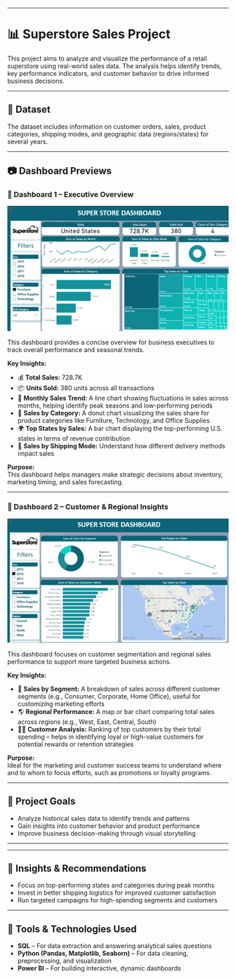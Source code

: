 

---

# 📊 Superstore Sales Project

This project aims to analyze and visualize the performance of a retail superstore using real-world sales data. The analysis helps identify trends, key performance indicators, and customer behavior to drive informed business decisions.


---

## 📁 Dataset

The dataset includes information on customer orders, sales, product categories, shipping modes, and geographic data (regions/states) for several years.

---

## 📷 Dashboard Previews

### 🧾 Dashboard 1 – Executive Overview

![Superstore Dashboard 1](superstore%20dashboard_1.png)

This dashboard provides a concise overview for business executives to track overall performance and seasonal trends.

**Key Insights:**

- 💰 **Total Sales:** 728.7K  
- 📦 **Units Sold:** 380 units across all transactions  
- 📆 **Monthly Sales Trend:** A line chart showing fluctuations in sales across months, helping identify peak seasons and low-performing periods  
- 🧩 **Sales by Category:** A donut chart visualizing the sales share for product categories like Furniture, Technology, and Office Supplies  
- 🌍 **Top States by Sales:** A bar chart displaying the top-performing U.S. states in terms of revenue contribution  
- 🚚 **Sales by Shipping Mode:** Understand how different delivery methods impact sales  

**Purpose:**  
This dashboard helps managers make strategic decisions about inventory, marketing timing, and sales forecasting.

---

### 🧾 Dashboard 2 – Customer & Regional Insights

![Superstore Dashboard 2](superstore%20dashboard_2.png)

This dashboard focuses on customer segmentation and regional sales performance to support more targeted business actions.

**Key Insights:**

- 👥 **Sales by Segment:** A breakdown of sales across different customer segments (e.g., Consumer, Corporate, Home Office), useful for customizing marketing efforts  
- 🌎 **Regional Performance:** A map or bar chart comparing total sales across regions (e.g., West, East, Central, South)  
- 🧑‍💼 **Customer Analysis:** Ranking of top customers by their total spending – helps in identifying loyal or high-value customers for potential rewards or retention strategies  

**Purpose:**  
Ideal for the marketing and customer success teams to understand where and to whom to focus efforts, such as promotions or loyalty programs.

---

## 📌 Project Goals

- Analyze historical sales data to identify trends and patterns  
- Gain insights into customer behavior and product performance  
- Improve business decision-making through visual storytelling

---



---

## 🧠 Insights & Recommendations

- Focus on top-performing states and categories during peak months  
- Invest in better shipping logistics for improved customer satisfaction  
- Run targeted campaigns for high-spending segments and customers

---
## 🚀 Tools & Technologies Used

- **SQL** – For data extraction and answering analytical sales questions  
- **Python (Pandas, Matplotlib, Seaborn)** – For data cleaning, preprocessing, and visualization  
- **Power BI** – For building interactive, dynamic dashboards  

